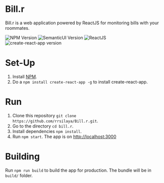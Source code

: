 # Bill.r
Bill.r is a web application powered by ReactJS for monitoring bills with your roommates.

![NPM Version](https://img.shields.io/npm/v/npm.svg)
![SemanticUI Version](https://img.shields.io/badge/semantic--ui-2.2.10-yellow.svg)
![ReactJS](https://img.shields.io/badge/dependency-reactjs-blue.svg)
![create-react-app version](https://img.shields.io/badge/create--react--app-1.3.0-green.svg)

# Set-Up
1. Install [NPM](https://www.npmjs.com/).
2. Do a `npm install create-react-app -g` to install create-react-app.

# Run
1. Clone this repository `git clone https://github.com/rrsilaya/Bill.r.git`.
2. Go to the directory `cd bill.r`.
3. Install dependencies `npm install`.
4. Run `npm start`. The app is on [http://localhost:3000](http://localhost:3000)

# Building
Run `npm run build` to build the app for production. The bundle will be in `build/` folder.
